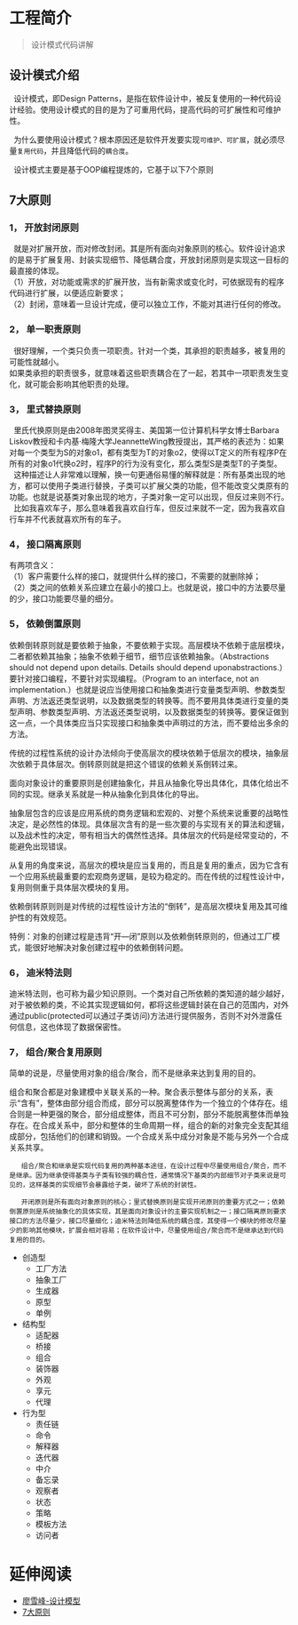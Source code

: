 # 工程简介
 > 设计模式代码讲解
## 设计模式介绍
&nbsp;&nbsp;设计模式，即Design Patterns，是指在软件设计中，被反复使用的一种代码设计经验。使用设计模式的目的是为了可重用代码，提高代码的可扩展性和可维护性。

&nbsp;&nbsp;为什么要使用设计模式？根本原因还是软件开发要实现`可维护、可扩展`，就必须尽量`复用代码`，并且降低代码的`耦合度`。   

&nbsp;&nbsp;设计模式主要是基于OOP编程提炼的，它基于以下7个原则

## 7大原则
### 1， 开放封闭原则

&nbsp;&nbsp;就是对扩展开放，而对修改封闭。其是所有面向对象原则的核心。软件设计追求的是易于扩展复用、封装实现细节、降低耦合度，开放封闭原则是实现这一目标的最直接的体现。  
（1）开放，对功能或需求的扩展开放，当有新需求或变化时，可依据现有的程序代码进行扩展，以便适应新要求；   
（2）封闭，意味着一旦设计完成，便可以独立工作，不能对其进行任何的修改。

### 2， 单一职责原则

&nbsp;&nbsp;很好理解，一个类只负责一项职责。针对一个类，其承担的职责越多，被复用的可能性就越小。  
如果类承担的职责很多，就意味着这些职责耦合在了一起，若其中一项职责发生变化，就可能会影响其他职责的处理。

### 3， 里式替换原则

&nbsp;&nbsp;里氏代换原则是由2008年图灵奖得主、美国第一位计算机科学女博士Barbara Liskov教授和卡内基·梅隆大学JeannetteWing教授提出，其严格的表述为：如果对每一个类型为S的对象o1，都有类型为T的对象o2，使得以T定义的所有程序P在所有的对象o1代换o2时，程序P的行为没有变化，那么类型S是类型T的子类型。    
&nbsp;&nbsp;这种描述让人非常难以理解，换一句更通俗易懂的解释就是：所有基类出现的地方，都可以使用子类进行替换，子类可以扩展父类的功能，但不能改变父类原有的功能。也就是说基类对象出现的地方，子类对象一定可以出现，但反过来则不行。   
&nbsp;&nbsp;比如我喜欢车子，那么意味着我喜欢自行车，但反过来就不一定，因为我喜欢自行车并不代表就喜欢所有的车子。

### 4， 接口隔离原则

有两项含义：    
（1）客户需要什么样的接口，就提供什么样的接口，不需要的就删除掉；   
（2）类之间的依赖关系应建立在最小的接口上。也就是说，接口中的方法要尽量的少，接口功能要尽量的细分。

### 5， 依赖倒置原则

依赖倒转原则就是要依赖于抽象，不要依赖于实现。高层模块不依赖于底层模块，二者都依赖其抽象；抽象不依赖于细节，细节应该依赖抽象。（Abstractions should not depend upon details. Details should depend uponabstractions.）要针对接口编程，不要针对实现编程。（Program to an interface, not an implementation.）也就是说应当使用接口和抽象类进行变量类型声明、参数类型声明、方法返还类型说明，以及数据类型的转换等。而不要用具体类进行变量的类型声明、参数类型声明、方法返还类型说明，以及数据类型的转换等。要保证做到这一点，一个具体类应当只实现接口和抽象类中声明过的方法，而不要给出多余的方法。

传统的过程性系统的设计办法倾向于使高层次的模块依赖于低层次的模块，抽象层次依赖于具体层次。倒转原则就是把这个错误的依赖关系倒转过来。

面向对象设计的重要原则是创建抽象化，并且从抽象化导出具体化，具体化给出不同的实现。继承关系就是一种从抽象化到具体化的导出。

抽象层包含的应该是应用系统的商务逻辑和宏观的、对整个系统来说重要的战略性决定，是必然性的体现。具体层次含有的是一些次要的与实现有关的算法和逻辑，以及战术性的决定，带有相当大的偶然性选择。具体层次的代码是经常变动的，不能避免出现错误。

从复用的角度来说，高层次的模块是应当复用的，而且是复用的重点，因为它含有一个应用系统最重要的宏观商务逻辑，是较为稳定的。而在传统的过程性设计中，复用则侧重于具体层次模块的复用。

依赖倒转原则则是对传统的过程性设计方法的“倒转”，是高层次模块复用及其可维护性的有效规范。

特例：对象的创建过程是违背“开—闭”原则以及依赖倒转原则的，但通过工厂模式，能很好地解决对象创建过程中的依赖倒转问题。

      

### 6， 迪米特法则

迪米特法则，也可称为最少知识原则。一个类对自己所依赖的类知道的越少越好，对于被依赖的类，不论其实现逻辑如何，都将这些逻辑封装在自己的范围内，对外通过public(protected可以通过子类访问)方法进行提供服务，否则不对外泄露任何信息，这也体现了数据保密性。

### 7， 组合/聚合复用原则

简单的说是，尽量使用对象的组合/聚合，而不是继承来达到复用的目的。

组合和聚合都是对象建模中关联关系的一种。聚合表示整体与部分的关系，表示“含有”，整体由部分组合而成，部分可以脱离整体作为一个独立的个体存在。组合则是一种更强的聚合，部分组成整体，而且不可分割，部分不能脱离整体而单独存在。在合成关系中，部分和整体的生命周期一样，组合的新的对象完全支配其组成部分，包括他们的创建和销毁。一个合成关系中成分对象是不能与另外一个合成关系共享。
        
       组合/聚合和继承是实现代码复用的两种基本途径，在设计过程中尽量使用组合/聚合，而不是继承。因为继承使得基类与子类有较强的耦合性，通常情况下基类的内部细节对子类来说是可见的，这样基类的实现细节会暴露给子类，破坏了系统的封装性。

       开闭原则是所有面向对象原则的核心；里式替换原则是实现开闭原则的重要方式之一；依赖倒置原则是系统抽象化的具体实现，其是面向对象设计的主要实现机制之一；接口隔离原则要求接口的方法尽量少，接口尽量细化；迪米特法则降低系统的耦合度，其使得一个模块的修改尽量少的影响其他模块，扩展会相对容易；在软件设计中，尽量使用组合/聚合而不是继承达到代码复用的目的。
+ 创造型
  + 工厂方法
  + 抽象工厂
  + 生成器
  + 原型
  + 单例
+ 结构型
  + 适配器
  + 桥接
  + 组合
  + 装饰器
  + 外观
  + 享元
  + 代理
+ 行为型
  + 责任链
  + 命令
  + 解释器
  + 迭代器
  + 中介
  + 备忘录
  + 观察者
  + 状态
  + 策略
  + 模板方法
  + 访问者

# 延伸阅读
 - [廖雪峰-设计模型](https://www.liaoxuefeng.com/wiki/1252599548343744/1264742167474528)
 - [7大原则](https://blog.csdn.net/lixg88888888/article/details/78932142)

